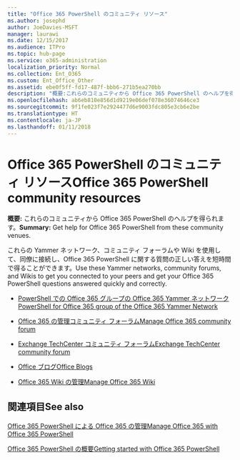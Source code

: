```yaml
---
title: "Office 365 PowerShell のコミュニティ リソース"
ms.author: josephd
author: JoeDavies-MSFT
manager: laurawi
ms.date: 12/15/2017
ms.audience: ITPro
ms.topic: hub-page
ms.service: o365-administration
localization_priority: Normal
ms.collection: Ent_O365
ms.custom: Ent_Office_Other
ms.assetid: ebe0f5ff-fd17-487f-bbb6-271b5ea270bb
description: "概要:これらのコミュニティから Office 365 PowerShell のヘルプを得られます。"
ms.openlocfilehash: ab6eb810e856d1d9219e06def078e36074646ce3
ms.sourcegitcommit: 9f1fe023f7e2924477d6e9003fdc805e3cb6e2be
ms.translationtype: HT
ms.contentlocale: ja-JP
ms.lasthandoff: 01/11/2018
---
```

# <a name="office-365-powershell-community-resources"></a><span data-ttu-id="514ca-103">Office 365 PowerShell のコミュニティ リソース</span><span class="sxs-lookup"><span data-stu-id="514ca-103">Office 365 PowerShell community resources</span></span>

 <span data-ttu-id="514ca-104">**概要:** これらのコミュニティから Office 365 PowerShell のヘルプを得られます。</span><span class="sxs-lookup"><span data-stu-id="514ca-104">**Summary:** Get help for Office 365 PowerShell from these community venues.</span></span>
  
<span data-ttu-id="514ca-105">これらの Yammer ネットワーク、コミュニティ フォーラムや Wiki を使用して、同僚に接続し、Office 365 PowerShell に関する質問の正しい答えを短時間で得ることができます。</span><span class="sxs-lookup"><span data-stu-id="514ca-105">Use these Yammer networks, community forums, and Wikis to get you connected to your peers and get your Office 365 PowerShell questions answered quickly and correctly.</span></span> 
  
- [<span data-ttu-id="514ca-106">PowerShell での Office 365 グループの Office 365 Yammer ネットワーク</span><span class="sxs-lookup"><span data-stu-id="514ca-106">PowerShell for Office 365 group of the Office 365 Yammer Network</span></span>](https://www.yammer.com/itpronetwork/#/threads/inGroup?type=in_group&amp;feedId=4632269)
    
- <span data-ttu-id="514ca-107">[Office 365 の管理コミュニティ フォーラム]((https://community.office365.com/ja-JP/f/148.aspx))</span><span class="sxs-lookup"><span data-stu-id="514ca-107">[Manage Office 365 community forum]((https://community.office365.com/ja-JP/f/148.aspx))</span></span>
    
- [<span data-ttu-id="514ca-108">Exchange TechCenter コミュニティ フォーラム</span><span class="sxs-lookup"><span data-stu-id="514ca-108">Exchange TechCenter community forum</span></span>](https://social.technet.microsoft.com/Forums/exchange/en-US/home?forum=exchangesvrgeneral)
    
- <span data-ttu-id="514ca-109">[Office ブログ]((https://blogs.office.com/))</span><span class="sxs-lookup"><span data-stu-id="514ca-109">[Office Blogs]((https://blogs.office.com/))</span></span>
    
- <span data-ttu-id="514ca-110">[Office 365 Wiki の管理]((https://community.office365.com/ja-JP/w/manage/default.aspx))</span><span class="sxs-lookup"><span data-stu-id="514ca-110">[Manage Office 365 Wiki]((https://community.office365.com/ja-JP/w/manage/default.aspx))</span></span>
    
## <a name="see-also"></a><span data-ttu-id="514ca-111">関連項目</span><span class="sxs-lookup"><span data-stu-id="514ca-111">See also</span></span>

#### 

[<span data-ttu-id="514ca-112">Office 365 PowerShell による Office 365 の管理</span><span class="sxs-lookup"><span data-stu-id="514ca-112">Manage Office 365 with Office 365 PowerShell</span></span>](manage-office-365-with-office-365-powershell.md)
  
[<span data-ttu-id="514ca-113">Office 365 PowerShell の概要</span><span class="sxs-lookup"><span data-stu-id="514ca-113">Getting started with Office 365 PowerShell</span></span>](getting-started-with-office-365-powershell.md)

